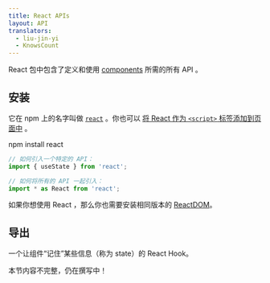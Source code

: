 ```yaml
---
title: React APIs
layout: API
translators:
  - liu-jin-yi
  - KnowsCount
---
```


<Intro>

React 包中包含了定义和使用 [components](/learn/your-first-component) 所需的所有 API 。

</Intro>

## 安装

它在 npm 上的名字叫做 [`react`](https://www.npmjs.com/package/react) 。你也可以 [将 React 作为 `<script>` 标签添加到页面中](/learn/add-react-to-a-website) 。

<PackageImport>

<TerminalBlock>

npm install react

</TerminalBlock>

```js
// 如何引入一个特定的 API：
import { useState } from 'react';

// 如何将所有的 API 一起引入：
import * as React from 'react';
```

</PackageImport>

如果你想使用 React ，那么你也需要安装相同版本的 [ReactDOM](/api/reactdom)。

## 导出

<YouWillLearnCard title="useState" path="/reference/usestate">

一个让组件“记住”某些信息（称为 state）的 React Hook。

</YouWillLearnCard>

本节内容不完整，仍在撰写中！